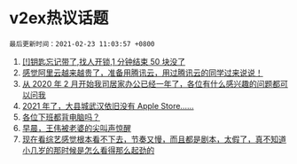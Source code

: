 # v2ex热议话题

`最后更新时间：2021-02-23 11:03:57 +0800`

1. [[!]钥匙忘记带了,找人开锁,1 分钟结束 50 块没了](https://www.v2ex.com/t/755234)
1. [感觉阿里云越来越贵了，准备用腾讯云，用过腾讯云的同学过来说说！](https://www.v2ex.com/t/755076)
1. [从 2020 年 2 月开始我司居家办公已经一年了，各位有什么感兴趣的问题都可以问我](https://www.v2ex.com/t/755031)
1. [2021 年了，大县城武汉依旧没有 Apple Store......](https://www.v2ex.com/t/755026)
1. [各位下班都背电脑吗？](https://www.v2ex.com/t/755308)
1. [早晨，王伟被老婆的尖叫声惊醒](https://www.v2ex.com/t/755305)
1. [现在看综艺感觉根本看不下去，节奏又慢，而且都是剧本，太假了，真不知道小几岁的那时候是怎么看得那么起劲的](https://www.v2ex.com/t/755121)

